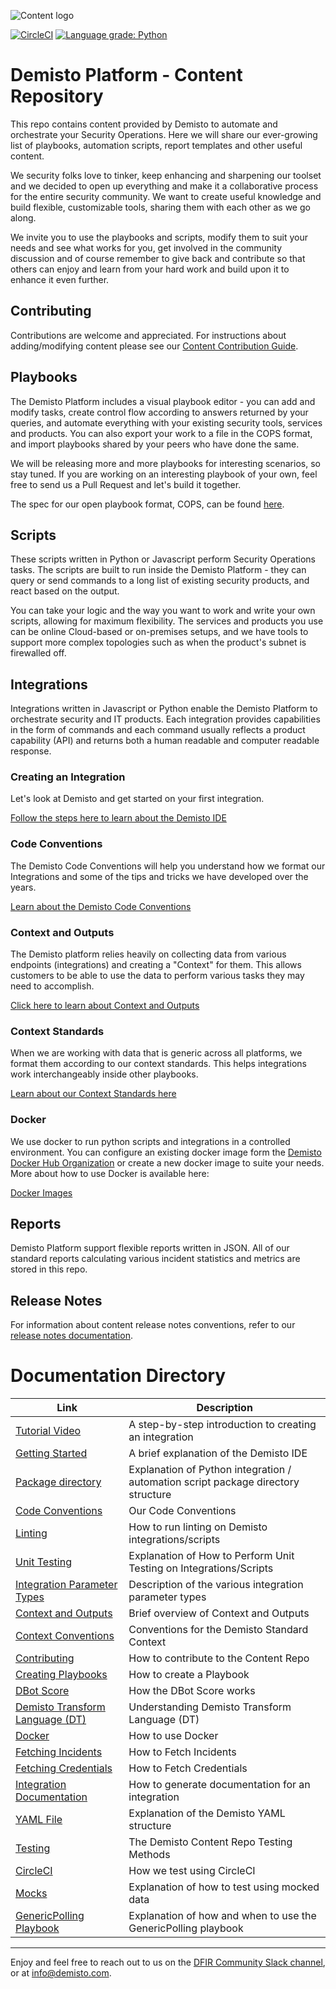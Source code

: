 ![Content logo](demisto_content_logo.png)

[![CircleCI](https://circleci.com/gh/demisto/content.svg?style=svg)](https://circleci.com/gh/demisto/content)
[![Language grade: Python](https://img.shields.io/lgtm/grade/python/g/demisto/content.svg?logo=lgtm&logoWidth=18)](https://lgtm.com/projects/g/demisto/content/context:python)

# Demisto Platform - Content Repository
This repo contains content provided by Demisto to automate and orchestrate your Security Operations. Here we will share our ever-growing list of playbooks, automation scripts, report templates and other useful content.

We security folks love to tinker, keep enhancing and sharpening our toolset and we decided to open up everything and make it a collaborative process for the entire security community. We want to create useful knowledge and build flexible, customizable tools, sharing them with each other as we go along.

We invite you to use the playbooks and scripts, modify them to suit your needs and see what works for you, get involved in the community discussion and of course remember to give back and contribute so that others can enjoy and learn from your hard work and build upon it to enhance it even further.

## Contributing
Contributions are welcome and appreciated. For instructions about adding/modifying content please see our [Content Contribution Guide](CONTRIBUTING.md).


## Playbooks
The Demisto Platform includes a visual playbook editor - you can add and modify tasks, create control flow according to answers returned by your queries, and automate everything with your existing security tools, services and products. You can also export your work to a file in the COPS format, and import playbooks shared by your peers who have done the same.

We will be releasing more and more playbooks for interesting scenarios, so stay tuned. If you are working on an interesting playbook of your own, feel free to send us a Pull Request and let's build it together.

The spec for our open playbook format, COPS, can be found [here](https://github.com/demisto/COPS).

## Scripts
These scripts written in Python or Javascript perform Security Operations tasks.
The scripts are built to run inside the Demisto Platform - they can query or send commands to a long list of existing security products, and react based on the output.

You can take your logic and the way you want to work and write your own scripts, allowing for maximum flexibility.
The services and products you use can be online Cloud-based or on-premises setups, and we have tools to support more complex topologies such as when the product's subnet is firewalled off.

## Integrations
Integrations written in Javascript or Python enable the Demisto Platform to orchestrate security and IT products. Each integration provides capabilities in the form of commands and each command usually reflects a product capability (API) and returns both a human readable and computer readable response.

### Creating an Integration
Let's look at Demisto and get started on your first integration.

[Follow the steps here to learn about the Demisto IDE](https://github.com/demisto/content/blob/master/docs/getting_started)

### Code Conventions
The Demisto Code Conventions will help you understand how we format our Integrations and some of the tips and tricks we have developed over the years.

[Learn about the Demisto Code Conventions](https://github.com/demisto/content/blob/master/docs/code_conventions)
 
### Context and Outputs
The Demisto platform relies heavily on collecting data from various endpoints (integrations) and creating a "Context" for them. This allows customers to be able to use the data to perform various tasks they may need to accomplish.

[Click here to learn about Context and Outputs](https://github.com/demisto/content/blob/master/docs/context_and_ouputs)

### Context Standards
When we are working with data that is generic across all platforms, we format them according to our context standards. This helps integrations work interchangeably inside other playbooks.

[Learn about our Context Standards here](https://github.com/demisto/content/blob/master/docs/context_standards)

### Docker
We use docker to run python scripts and integrations in a controlled environment. You can configure an existing docker image form the [Demisto Docker Hub Organization](https://hub.docker.com/u/demisto/) or create a new docker image to suite your needs. More about how to use Docker is available here:

[Docker Images](https://github.com/demisto/content/blob/master/docs/docker)

## Reports
Demisto Platform support flexible reports written in JSON. All of our standard reports calculating various incident statistics and metrics are stored in this repo.

## Release Notes
For information about content release notes conventions, refer to our [release notes documentation](https://github.com/demisto/content/blob/master/docs/release_notes).


# Documentation Directory

| Link | Description |
| --- | ---|
| [Tutorial Video](https://github.com/demisto/content/blob/master/docs/tutorial-video) | A step-by-step introduction to creating an integration |
| [Getting Started](https://github.com/demisto/content/blob/master/docs/getting_started) | A brief explanation of the Demisto IDE |
| [Package directory](https://github.com/demisto/content/blob/master/docs/package_directory_structure) | Explanation of Python integration / automation script package directory structure |
| [Code Conventions](https://github.com/demisto/content/blob/master/docs/code_conventions) | Our Code Conventions |
| [Linting](https://github.com/demisto/content/blob/master/docs/linting) | How to run linting on Demisto integrations/scripts |
| [Unit Testing](https://github.com/demisto/content/blob/master/docs/tests/unit-testing) | Explanation of How to Perform Unit Testing on Integrations/Scripts |
| [Integration Parameter Types](https://github.com/demisto/content/blob/master/docs/parameter_types) | Description of the various integration parameter types |
| [Context and Outputs](https://github.com/demisto/content/blob/master/docs/context_and_ouputs) | Brief overview of Context and Outputs |
| [Context Conventions](https://github.com/demisto/content/blob/master/docs/context_standards) | Conventions for the Demisto Standard Context |
| [Contributing](https://github.com/demisto/content/blob/master/CONTRIBUTING.md) | How to contribute to the Content Repo |
| [Creating Playbooks](https://github.com/demisto/content/blob/master/docs/creating_playbooks) | How to create a Playbook |
| [DBot Score](https://github.com/demisto/content/blob/master/docs/dbot) | How the DBot Score works |
| [Demisto Transform Language (DT)](https://github.com/demisto/content/blob/master/docs/DT) | Understanding Demisto Transform Language (DT) |
| [Docker](https://github.com/demisto/content/blob/master/docs/docker) | How to use Docker |
| [Fetching Incidents](https://github.com/demisto/content/blob/master/docs/fetching_incidents) | How to Fetch Incidents |
| [Fetching Credentials](https://github.com/demisto/content/blob/master/docs/fetching_credentials) | How to Fetch Credentials |
| [Integration Documentation](https://github.com/demisto/content/blob/master/docs/integration_documentation) | How to generate documentation for an integration |
| [YAML File](https://github.com/demisto/content/blob/master/docs/yaml-file-integration) | Explanation of the Demisto YAML structure |
| [Testing](https://github.com/demisto/content/blob/master/docs/tests) | The Demisto Content Repo Testing Methods |
| [CircleCI](https://github.com/demisto/content/blob/master/docs/tests/circleci) | How we test using CircleCI |
| [Mocks](https://github.com/demisto/content/blob/master/docs/tests/mocks) | Explanation of how to test using mocked data |
| [GenericPolling Playbook](https://github.com/demisto/content/blob/master/docs/tests/genericpolling) | Explanation of how and when to use the GenericPolling playbook |

---
Enjoy and feel free to reach out to us on the [DFIR Community Slack channel](https://www.demisto.com/community/), or at [info@demisto.com](mailto:info@demisto.com).
